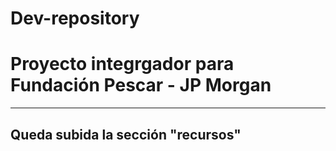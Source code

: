 # Dev-repository
# Proyecto integrgador para Fundación Pescar - JP Morgan 
___

## Queda subida la sección "recursos"
